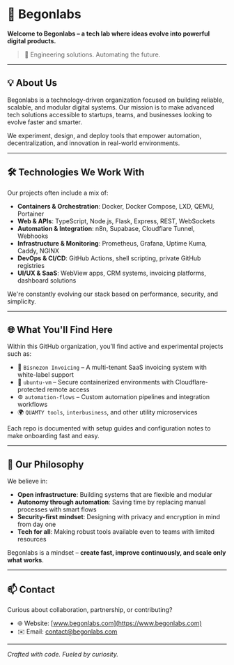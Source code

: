 # 🌱 Begonlabs   

**Welcome to Begonlabs – a tech lab where ideas evolve into powerful digital products.**

> 🚀 Engineering solutions. Automating the future.

---

## 💡 About Us

Begonlabs is a technology-driven organization focused on building reliable, scalable, and modular digital systems. Our mission is to make advanced tech solutions accessible to startups, teams, and businesses looking to evolve faster and smarter.

We experiment, design, and deploy tools that empower automation, decentralization, and innovation in real-world environments.

---

## 🛠️ Technologies We Work With

Our projects often include a mix of:

- **Containers & Orchestration**: Docker, Docker Compose, LXD, QEMU, Portainer
- **Web & APIs**: TypeScript, Node.js, Flask, Express, REST, WebSockets
- **Automation & Integration**: n8n, Supabase, Cloudflare Tunnel, Webhooks
- **Infrastructure & Monitoring**: Prometheus, Grafana, Uptime Kuma, Caddy, NGINX
- **DevOps & CI/CD**: GitHub Actions, shell scripting, private GitHub registries
- **UI/UX & SaaS**: WebView apps, CRM systems, invoicing platforms, dashboard solutions

We're constantly evolving our stack based on performance, security, and simplicity.

---

## 🌐 What You'll Find Here

Within this GitHub organization, you’ll find active and experimental projects such as:

- 🧾 `Bisnezon Invoicing` – A multi-tenant SaaS invoicing system with white-label support
- 🔐 `ubuntu-vm` – Secure containerized environments with Cloudflare-protected remote access
- ⚙️ `automation-flows` – Custom automation pipelines and integration workflows
- 🌍 `QUAMTY tools`, `interbusiness`, and other utility microservices

Each repo is documented with setup guides and configuration notes to make onboarding fast and easy.

---

## 🧠 Our Philosophy

We believe in:

- **Open infrastructure**: Building systems that are flexible and modular
- **Autonomy through automation**: Saving time by replacing manual processes with smart flows
- **Security-first mindset**: Designing with privacy and encryption in mind from day one
- **Tech for all**: Making robust tools available even to teams with limited resources

Begonlabs is a mindset – **create fast, improve continuously, and scale only what works**.

---

## 📫 Contact

Curious about collaboration, partnership, or contributing?

- 🌐 Website: [www.begonlabs.com](https://www.begonlabs.com)
- ✉️ Email: contact@begonlabs.com

---

_Crafted with code. Fueled by curiosity._
